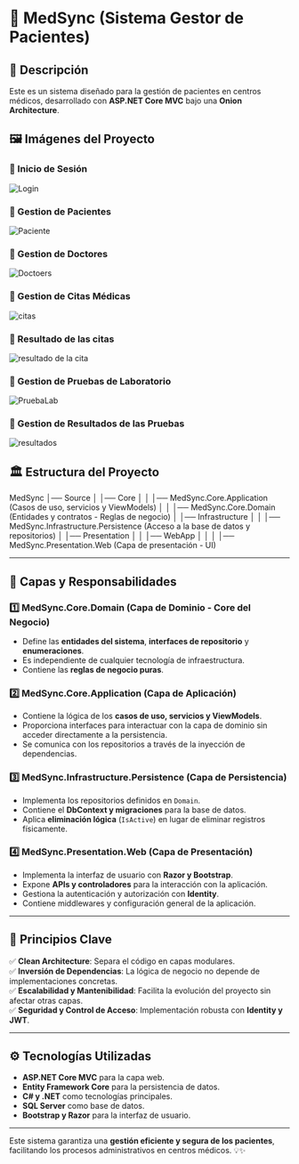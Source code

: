 # 🏥 MedSync (Sistema Gestor de Pacientes)

## 📌 Descripción
Este es un sistema diseñado para la gestión de pacientes en centros médicos, desarrollado con **ASP.NET Core MVC** bajo una **Onion Architecture**.

## 🖼️ Imágenes del Proyecto

### 📌 Inicio de Sesión
![Login](https://github.com/user-attachments/assets/10e892be-de29-48e5-898f-6bec4554937f)

### 📌 Gestion de Pacientes
![Paciente](https://github.com/user-attachments/assets/a98bf82e-ea16-4695-b721-c1e63b0314d7)

### 📌 Gestion de Doctores
![Doctoers](https://github.com/user-attachments/assets/dadc0049-8304-47ea-bdfc-e9d047945be4)

### 📌 Gestion de Citas Médicas
![citas](https://github.com/user-attachments/assets/bb15fae0-ead8-470d-ba33-88112d9d4554)

### 📌 Resultado de las citas
![resultado de la cita](https://github.com/user-attachments/assets/14525c39-8ca9-4f35-83f3-3d8d4371904b)

### 📌 Gestion de Pruebas de Laboratorio
![PruebaLab](https://github.com/user-attachments/assets/ddbe4193-255d-4376-9a72-1fc3ce4baebf)

### 📌 Gestion de Resultados de las Pruebas 
![resultados](https://github.com/user-attachments/assets/a3d0e7a7-9e94-452f-8c1b-97747ba54cbb)


## 🏛️ Estructura del Proyecto

MedSync 
│── Source
│ │── Core
│ │ │── MedSync.Core.Application (Casos de uso, servicios y ViewModels)
│ │ │── MedSync.Core.Domain (Entidades y contratos - Reglas de negocio)
│ │── Infrastructure
│ │ │── MedSync.Infrastructure.Persistence (Acceso a la base de datos y repositorios)
│ │── Presentation 
│ │ │── WebApp 
│ │ │ │── MedSync.Presentation.Web (Capa de presentación - UI)

---

## 📂 Capas y Responsabilidades

### **1️⃣ MedSync.Core.Domain (Capa de Dominio - Core del Negocio)**
- Define las **entidades del sistema**, **interfaces de repositorio** y **enumeraciones**.
- Es independiente de cualquier tecnología de infraestructura.
- Contiene las **reglas de negocio puras**.

### **2️⃣ MedSync.Core.Application (Capa de Aplicación)**
- Contiene la lógica de los **casos de uso, servicios y ViewModels**.
- Proporciona interfaces para interactuar con la capa de dominio sin acceder directamente a la persistencia.
- Se comunica con los repositorios a través de la inyección de dependencias.

### **3️⃣ MedSync.Infrastructure.Persistence (Capa de Persistencia)**
- Implementa los repositorios definidos en `Domain`.
- Contiene el **DbContext y migraciones** para la base de datos.
- Aplica **eliminación lógica** (`IsActive`) en lugar de eliminar registros físicamente.

### **4️⃣ MedSync.Presentation.Web (Capa de Presentación)**
- Implementa la interfaz de usuario con **Razor y Bootstrap**.
- Expone **APIs y controladores** para la interacción con la aplicación.
- Gestiona la autenticación y autorización con **Identity**.
- Contiene middlewares y configuración general de la aplicación.

---

## 🎯 **Principios Clave**
✅ **Clean Architecture**: Separa el código en capas modulares.  
✅ **Inversión de Dependencias**: La lógica de negocio no depende de implementaciones concretas.  
✅ **Escalabilidad y Mantenibilidad**: Facilita la evolución del proyecto sin afectar otras capas.  
✅ **Seguridad y Control de Acceso**: Implementación robusta con **Identity y JWT**.  

---

## ⚙️ **Tecnologías Utilizadas**
- **ASP.NET Core MVC** para la capa web.
- **Entity Framework Core** para la persistencia de datos.
- **C# y .NET** como tecnologías principales.
- **SQL Server** como base de datos.
- **Bootstrap y Razor** para la interfaz de usuario.

---

Este sistema garantiza una **gestión eficiente y segura de los pacientes**, facilitando los procesos administrativos en centros médicos. 💡✨  
